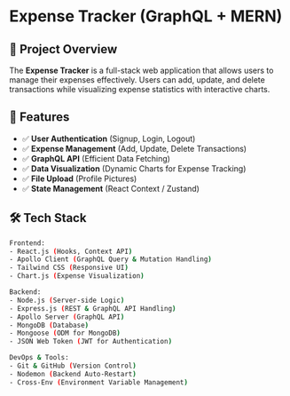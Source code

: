 # Expense Tracker (GraphQL + MERN)

## 📌 Project Overview
The **Expense Tracker** is a full-stack web application that allows users to manage their expenses effectively. Users can add, update, and delete transactions while visualizing expense statistics with interactive charts.

## 🚀 Features
- ✅ **User Authentication** (Signup, Login, Logout)
- ✅ **Expense Management** (Add, Update, Delete Transactions)
- ✅ **GraphQL API** (Efficient Data Fetching)
- ✅ **Data Visualization** (Dynamic Charts for Expense Tracking)
- ✅ **File Upload** (Profile Pictures)
- ✅ **State Management** (React Context / Zustand)

## 🛠️ Tech Stack
```bash
Frontend:
- React.js (Hooks, Context API)
- Apollo Client (GraphQL Query & Mutation Handling)
- Tailwind CSS (Responsive UI)
- Chart.js (Expense Visualization)

Backend:
- Node.js (Server-side Logic)
- Express.js (REST & GraphQL API Handling)
- Apollo Server (GraphQL API)
- MongoDB (Database)
- Mongoose (ODM for MongoDB)
- JSON Web Token (JWT for Authentication)

DevOps & Tools:
- Git & GitHub (Version Control)
- Nodemon (Backend Auto-Restart)
- Cross-Env (Environment Variable Management)





